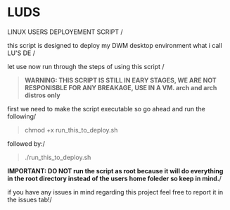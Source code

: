 # LUDS
LINUX USERS DEPLOYEMENT SCRIPT /

this script is designed to deploy my DWM desktop environment what i call LU'S DE /

let use now run through the steps of using this script /

> **WARNING: THIS SCRIPT IS STILL IN EARY STAGES, WE ARE NOT RESPONISBLE FOR ANY BREAKAGE, USE IN A VM. arch and arch distros only**

first we need to make the script executable so go ahead and run the following/
> chmod +x run_this_to_deploy.sh

followed by:/
>./run_this_to_deploy.sh

**IMPORTANT: DO NOT run the script as root because it will do everything in the root directory instead of the users home foleder so keep in mind.**/

if you have any issues in mind regarding this project feel free to report it in the issues tab!/
